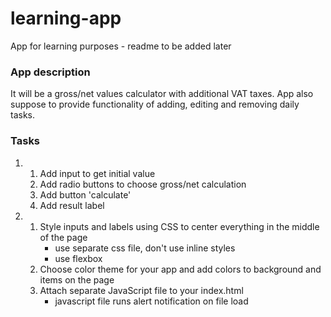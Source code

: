 # learning-app
App for learning purposes - readme to be added later


### App description
It will be a gross/net values calculator with additional VAT taxes. App also suppose to provide functionality of adding, editing and removing daily tasks.

### Tasks
1.
    1. Add input to get initial value
    2. Add radio buttons to choose gross/net calculation
    3. Add button 'calculate'
    4. Add result label
2. 
    1. Style inputs and labels using CSS to center everything in the middle of the page
        - use separate css file, don't use inline styles
        - use flexbox
    2. Choose color theme for your app and add colors to background and items on the page
    3. Attach separate JavaScript file to your index.html
        - javascript file runs alert notification on file load


